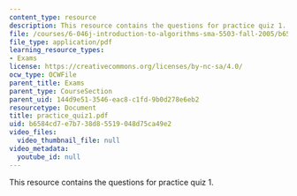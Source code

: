 ```yaml
---
content_type: resource
description: This resource contains the questions for practice quiz 1.
file: /courses/6-046j-introduction-to-algorithms-sma-5503-fall-2005/b6584cd7e7b738d85519048d75ca49e2_practice_quiz1.pdf
file_type: application/pdf
learning_resource_types:
- Exams
license: https://creativecommons.org/licenses/by-nc-sa/4.0/
ocw_type: OCWFile
parent_title: Exams
parent_type: CourseSection
parent_uid: 144d9e51-3546-eac8-c1fd-9b0d278e6eb2
resourcetype: Document
title: practice_quiz1.pdf
uid: b6584cd7-e7b7-38d8-5519-048d75ca49e2
video_files:
  video_thumbnail_file: null
video_metadata:
  youtube_id: null
---
```

This resource contains the questions for practice quiz 1.